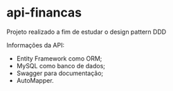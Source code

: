 # api-financas
Projeto realizado a fim de estudar o design pattern DDD

Informações da API:

- Entity Framework como ORM;
- MySQL como banco de dados;
- Swagger para documentação;
- AutoMapper.
